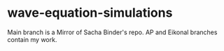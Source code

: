 # wave-equation-simulations

Main branch is a Mirror of Sacha Binder's repo. AP and Eikonal branches contain my work.
